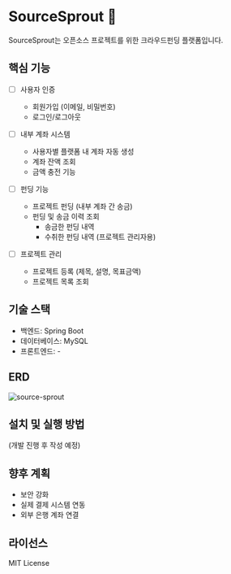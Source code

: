 # SourceSprout 🌱

SourceSprout는 오픈소스 프로젝트를 위한 크라우드펀딩 플랫폼입니다.

## 핵심 기능

- [ ] 사용자 인증
    - 회원가입 (이메일, 비밀번호)
    - 로그인/로그아웃

- [ ] 내부 계좌 시스템
    - 사용자별 플랫폼 내 계좌 자동 생성
    - 계좌 잔액 조회
    - 금액 충전 기능

- [ ] 펀딩 기능
    - 프로젝트 펀딩 (내부 계좌 간 송금)
    - 펀딩 및 송금 이력 조회
        - 송금한 펀딩 내역
        - 수취한 펀딩 내역 (프로젝트 관리자용)

- [ ] 프로젝트 관리
    - 프로젝트 등록 (제목, 설명, 목표금액)
    - 프로젝트 목록 조회

## 기술 스택

- 백엔드: Spring Boot
- 데이터베이스: MySQL
- 프론트엔드: -

## ERD
![source-sprout](https://github.com/user-attachments/assets/2559891a-7596-4d64-8e65-9de721a187a9)


## 설치 및 실행 방법

(개발 진행 후 작성 예정)

## 향후 계획

- 보안 강화
- 실제 결제 시스템 연동
- 외부 은행 계좌 연결

## 라이선스

MIT License
